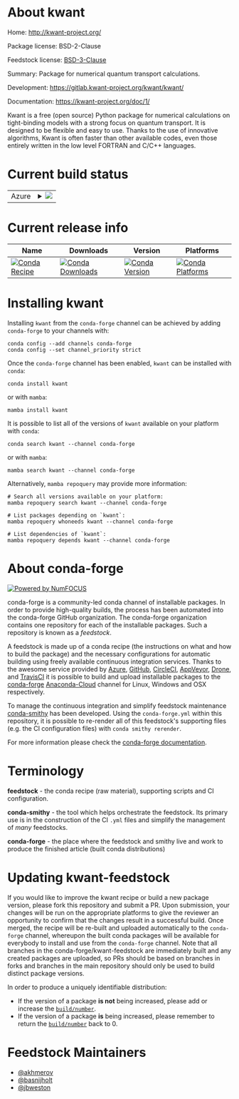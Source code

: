 About kwant
===========

Home: http://kwant-project.org/

Package license: BSD-2-Clause

Feedstock license: [BSD-3-Clause](https://github.com/conda-forge/kwant-feedstock/blob/main/LICENSE.txt)

Summary: Package for numerical quantum transport calculations.

Development: https://gitlab.kwant-project.org/kwant/kwant/

Documentation: https://kwant-project.org/doc/1/

Kwant is a free (open source) Python package for numerical calculations on
tight-binding models with a strong focus on quantum transport. It is designed to
be flexible and easy to use. Thanks to the use of innovative algorithms, Kwant
is often faster than other available codes, even those entirely written in the
low level FORTRAN and C/C++ languages.


Current build status
====================


<table>
    
  <tr>
    <td>Azure</td>
    <td>
      <details>
        <summary>
          <a href="https://dev.azure.com/conda-forge/feedstock-builds/_build/latest?definitionId=3985&branchName=main">
            <img src="https://dev.azure.com/conda-forge/feedstock-builds/_apis/build/status/kwant-feedstock?branchName=main">
          </a>
        </summary>
        <table>
          <thead><tr><th>Variant</th><th>Status</th></tr></thead>
          <tbody><tr>
              <td>linux_64_mpimpichnumpy1.19python3.7.____cpython</td>
              <td>
                <a href="https://dev.azure.com/conda-forge/feedstock-builds/_build/latest?definitionId=3985&branchName=main">
                  <img src="https://dev.azure.com/conda-forge/feedstock-builds/_apis/build/status/kwant-feedstock?branchName=main&jobName=linux&configuration=linux_64_mpimpichnumpy1.19python3.7.____cpython" alt="variant">
                </a>
              </td>
            </tr><tr>
              <td>linux_64_mpimpichnumpy1.19python3.8.____cpython</td>
              <td>
                <a href="https://dev.azure.com/conda-forge/feedstock-builds/_build/latest?definitionId=3985&branchName=main">
                  <img src="https://dev.azure.com/conda-forge/feedstock-builds/_apis/build/status/kwant-feedstock?branchName=main&jobName=linux&configuration=linux_64_mpimpichnumpy1.19python3.8.____cpython" alt="variant">
                </a>
              </td>
            </tr><tr>
              <td>linux_64_mpimpichnumpy1.19python3.9.____cpython</td>
              <td>
                <a href="https://dev.azure.com/conda-forge/feedstock-builds/_build/latest?definitionId=3985&branchName=main">
                  <img src="https://dev.azure.com/conda-forge/feedstock-builds/_apis/build/status/kwant-feedstock?branchName=main&jobName=linux&configuration=linux_64_mpimpichnumpy1.19python3.9.____cpython" alt="variant">
                </a>
              </td>
            </tr><tr>
              <td>linux_64_mpimpichnumpy1.21python3.10.____cpython</td>
              <td>
                <a href="https://dev.azure.com/conda-forge/feedstock-builds/_build/latest?definitionId=3985&branchName=main">
                  <img src="https://dev.azure.com/conda-forge/feedstock-builds/_apis/build/status/kwant-feedstock?branchName=main&jobName=linux&configuration=linux_64_mpimpichnumpy1.21python3.10.____cpython" alt="variant">
                </a>
              </td>
            </tr><tr>
              <td>linux_64_mpinompinumpy1.19python3.7.____cpython</td>
              <td>
                <a href="https://dev.azure.com/conda-forge/feedstock-builds/_build/latest?definitionId=3985&branchName=main">
                  <img src="https://dev.azure.com/conda-forge/feedstock-builds/_apis/build/status/kwant-feedstock?branchName=main&jobName=linux&configuration=linux_64_mpinompinumpy1.19python3.7.____cpython" alt="variant">
                </a>
              </td>
            </tr><tr>
              <td>linux_64_mpinompinumpy1.19python3.8.____cpython</td>
              <td>
                <a href="https://dev.azure.com/conda-forge/feedstock-builds/_build/latest?definitionId=3985&branchName=main">
                  <img src="https://dev.azure.com/conda-forge/feedstock-builds/_apis/build/status/kwant-feedstock?branchName=main&jobName=linux&configuration=linux_64_mpinompinumpy1.19python3.8.____cpython" alt="variant">
                </a>
              </td>
            </tr><tr>
              <td>linux_64_mpinompinumpy1.19python3.9.____cpython</td>
              <td>
                <a href="https://dev.azure.com/conda-forge/feedstock-builds/_build/latest?definitionId=3985&branchName=main">
                  <img src="https://dev.azure.com/conda-forge/feedstock-builds/_apis/build/status/kwant-feedstock?branchName=main&jobName=linux&configuration=linux_64_mpinompinumpy1.19python3.9.____cpython" alt="variant">
                </a>
              </td>
            </tr><tr>
              <td>linux_64_mpinompinumpy1.21python3.10.____cpython</td>
              <td>
                <a href="https://dev.azure.com/conda-forge/feedstock-builds/_build/latest?definitionId=3985&branchName=main">
                  <img src="https://dev.azure.com/conda-forge/feedstock-builds/_apis/build/status/kwant-feedstock?branchName=main&jobName=linux&configuration=linux_64_mpinompinumpy1.21python3.10.____cpython" alt="variant">
                </a>
              </td>
            </tr><tr>
              <td>osx_64_mpimpichnumpy1.19python3.7.____cpython</td>
              <td>
                <a href="https://dev.azure.com/conda-forge/feedstock-builds/_build/latest?definitionId=3985&branchName=main">
                  <img src="https://dev.azure.com/conda-forge/feedstock-builds/_apis/build/status/kwant-feedstock?branchName=main&jobName=osx&configuration=osx_64_mpimpichnumpy1.19python3.7.____cpython" alt="variant">
                </a>
              </td>
            </tr><tr>
              <td>osx_64_mpimpichnumpy1.19python3.8.____cpython</td>
              <td>
                <a href="https://dev.azure.com/conda-forge/feedstock-builds/_build/latest?definitionId=3985&branchName=main">
                  <img src="https://dev.azure.com/conda-forge/feedstock-builds/_apis/build/status/kwant-feedstock?branchName=main&jobName=osx&configuration=osx_64_mpimpichnumpy1.19python3.8.____cpython" alt="variant">
                </a>
              </td>
            </tr><tr>
              <td>osx_64_mpimpichnumpy1.19python3.9.____cpython</td>
              <td>
                <a href="https://dev.azure.com/conda-forge/feedstock-builds/_build/latest?definitionId=3985&branchName=main">
                  <img src="https://dev.azure.com/conda-forge/feedstock-builds/_apis/build/status/kwant-feedstock?branchName=main&jobName=osx&configuration=osx_64_mpimpichnumpy1.19python3.9.____cpython" alt="variant">
                </a>
              </td>
            </tr><tr>
              <td>osx_64_mpimpichnumpy1.21python3.10.____cpython</td>
              <td>
                <a href="https://dev.azure.com/conda-forge/feedstock-builds/_build/latest?definitionId=3985&branchName=main">
                  <img src="https://dev.azure.com/conda-forge/feedstock-builds/_apis/build/status/kwant-feedstock?branchName=main&jobName=osx&configuration=osx_64_mpimpichnumpy1.21python3.10.____cpython" alt="variant">
                </a>
              </td>
            </tr><tr>
              <td>osx_64_mpinompinumpy1.19python3.7.____cpython</td>
              <td>
                <a href="https://dev.azure.com/conda-forge/feedstock-builds/_build/latest?definitionId=3985&branchName=main">
                  <img src="https://dev.azure.com/conda-forge/feedstock-builds/_apis/build/status/kwant-feedstock?branchName=main&jobName=osx&configuration=osx_64_mpinompinumpy1.19python3.7.____cpython" alt="variant">
                </a>
              </td>
            </tr><tr>
              <td>osx_64_mpinompinumpy1.19python3.8.____cpython</td>
              <td>
                <a href="https://dev.azure.com/conda-forge/feedstock-builds/_build/latest?definitionId=3985&branchName=main">
                  <img src="https://dev.azure.com/conda-forge/feedstock-builds/_apis/build/status/kwant-feedstock?branchName=main&jobName=osx&configuration=osx_64_mpinompinumpy1.19python3.8.____cpython" alt="variant">
                </a>
              </td>
            </tr><tr>
              <td>osx_64_mpinompinumpy1.19python3.9.____cpython</td>
              <td>
                <a href="https://dev.azure.com/conda-forge/feedstock-builds/_build/latest?definitionId=3985&branchName=main">
                  <img src="https://dev.azure.com/conda-forge/feedstock-builds/_apis/build/status/kwant-feedstock?branchName=main&jobName=osx&configuration=osx_64_mpinompinumpy1.19python3.9.____cpython" alt="variant">
                </a>
              </td>
            </tr><tr>
              <td>osx_64_mpinompinumpy1.21python3.10.____cpython</td>
              <td>
                <a href="https://dev.azure.com/conda-forge/feedstock-builds/_build/latest?definitionId=3985&branchName=main">
                  <img src="https://dev.azure.com/conda-forge/feedstock-builds/_apis/build/status/kwant-feedstock?branchName=main&jobName=osx&configuration=osx_64_mpinompinumpy1.21python3.10.____cpython" alt="variant">
                </a>
              </td>
            </tr><tr>
              <td>osx_arm64_mpimpichnumpy1.19python3.8.____cpython</td>
              <td>
                <a href="https://dev.azure.com/conda-forge/feedstock-builds/_build/latest?definitionId=3985&branchName=main">
                  <img src="https://dev.azure.com/conda-forge/feedstock-builds/_apis/build/status/kwant-feedstock?branchName=main&jobName=osx&configuration=osx_arm64_mpimpichnumpy1.19python3.8.____cpython" alt="variant">
                </a>
              </td>
            </tr><tr>
              <td>osx_arm64_mpimpichnumpy1.19python3.9.____cpython</td>
              <td>
                <a href="https://dev.azure.com/conda-forge/feedstock-builds/_build/latest?definitionId=3985&branchName=main">
                  <img src="https://dev.azure.com/conda-forge/feedstock-builds/_apis/build/status/kwant-feedstock?branchName=main&jobName=osx&configuration=osx_arm64_mpimpichnumpy1.19python3.9.____cpython" alt="variant">
                </a>
              </td>
            </tr><tr>
              <td>osx_arm64_mpimpichnumpy1.21python3.10.____cpython</td>
              <td>
                <a href="https://dev.azure.com/conda-forge/feedstock-builds/_build/latest?definitionId=3985&branchName=main">
                  <img src="https://dev.azure.com/conda-forge/feedstock-builds/_apis/build/status/kwant-feedstock?branchName=main&jobName=osx&configuration=osx_arm64_mpimpichnumpy1.21python3.10.____cpython" alt="variant">
                </a>
              </td>
            </tr><tr>
              <td>osx_arm64_mpinompinumpy1.19python3.8.____cpython</td>
              <td>
                <a href="https://dev.azure.com/conda-forge/feedstock-builds/_build/latest?definitionId=3985&branchName=main">
                  <img src="https://dev.azure.com/conda-forge/feedstock-builds/_apis/build/status/kwant-feedstock?branchName=main&jobName=osx&configuration=osx_arm64_mpinompinumpy1.19python3.8.____cpython" alt="variant">
                </a>
              </td>
            </tr><tr>
              <td>osx_arm64_mpinompinumpy1.19python3.9.____cpython</td>
              <td>
                <a href="https://dev.azure.com/conda-forge/feedstock-builds/_build/latest?definitionId=3985&branchName=main">
                  <img src="https://dev.azure.com/conda-forge/feedstock-builds/_apis/build/status/kwant-feedstock?branchName=main&jobName=osx&configuration=osx_arm64_mpinompinumpy1.19python3.9.____cpython" alt="variant">
                </a>
              </td>
            </tr><tr>
              <td>osx_arm64_mpinompinumpy1.21python3.10.____cpython</td>
              <td>
                <a href="https://dev.azure.com/conda-forge/feedstock-builds/_build/latest?definitionId=3985&branchName=main">
                  <img src="https://dev.azure.com/conda-forge/feedstock-builds/_apis/build/status/kwant-feedstock?branchName=main&jobName=osx&configuration=osx_arm64_mpinompinumpy1.21python3.10.____cpython" alt="variant">
                </a>
              </td>
            </tr><tr>
              <td>win_64_numpy1.19python3.7.____cpython</td>
              <td>
                <a href="https://dev.azure.com/conda-forge/feedstock-builds/_build/latest?definitionId=3985&branchName=main">
                  <img src="https://dev.azure.com/conda-forge/feedstock-builds/_apis/build/status/kwant-feedstock?branchName=main&jobName=win&configuration=win_64_numpy1.19python3.7.____cpython" alt="variant">
                </a>
              </td>
            </tr><tr>
              <td>win_64_numpy1.19python3.8.____cpython</td>
              <td>
                <a href="https://dev.azure.com/conda-forge/feedstock-builds/_build/latest?definitionId=3985&branchName=main">
                  <img src="https://dev.azure.com/conda-forge/feedstock-builds/_apis/build/status/kwant-feedstock?branchName=main&jobName=win&configuration=win_64_numpy1.19python3.8.____cpython" alt="variant">
                </a>
              </td>
            </tr><tr>
              <td>win_64_numpy1.19python3.9.____cpython</td>
              <td>
                <a href="https://dev.azure.com/conda-forge/feedstock-builds/_build/latest?definitionId=3985&branchName=main">
                  <img src="https://dev.azure.com/conda-forge/feedstock-builds/_apis/build/status/kwant-feedstock?branchName=main&jobName=win&configuration=win_64_numpy1.19python3.9.____cpython" alt="variant">
                </a>
              </td>
            </tr><tr>
              <td>win_64_numpy1.21python3.10.____cpython</td>
              <td>
                <a href="https://dev.azure.com/conda-forge/feedstock-builds/_build/latest?definitionId=3985&branchName=main">
                  <img src="https://dev.azure.com/conda-forge/feedstock-builds/_apis/build/status/kwant-feedstock?branchName=main&jobName=win&configuration=win_64_numpy1.21python3.10.____cpython" alt="variant">
                </a>
              </td>
            </tr>
          </tbody>
        </table>
      </details>
    </td>
  </tr>
</table>

Current release info
====================

| Name | Downloads | Version | Platforms |
| --- | --- | --- | --- |
| [![Conda Recipe](https://img.shields.io/badge/recipe-kwant-green.svg)](https://anaconda.org/conda-forge/kwant) | [![Conda Downloads](https://img.shields.io/conda/dn/conda-forge/kwant.svg)](https://anaconda.org/conda-forge/kwant) | [![Conda Version](https://img.shields.io/conda/vn/conda-forge/kwant.svg)](https://anaconda.org/conda-forge/kwant) | [![Conda Platforms](https://img.shields.io/conda/pn/conda-forge/kwant.svg)](https://anaconda.org/conda-forge/kwant) |

Installing kwant
================

Installing `kwant` from the `conda-forge` channel can be achieved by adding `conda-forge` to your channels with:

```
conda config --add channels conda-forge
conda config --set channel_priority strict
```

Once the `conda-forge` channel has been enabled, `kwant` can be installed with `conda`:

```
conda install kwant
```

or with `mamba`:

```
mamba install kwant
```

It is possible to list all of the versions of `kwant` available on your platform with `conda`:

```
conda search kwant --channel conda-forge
```

or with `mamba`:

```
mamba search kwant --channel conda-forge
```

Alternatively, `mamba repoquery` may provide more information:

```
# Search all versions available on your platform:
mamba repoquery search kwant --channel conda-forge

# List packages depending on `kwant`:
mamba repoquery whoneeds kwant --channel conda-forge

# List dependencies of `kwant`:
mamba repoquery depends kwant --channel conda-forge
```


About conda-forge
=================

[![Powered by
NumFOCUS](https://img.shields.io/badge/powered%20by-NumFOCUS-orange.svg?style=flat&colorA=E1523D&colorB=007D8A)](https://numfocus.org)

conda-forge is a community-led conda channel of installable packages.
In order to provide high-quality builds, the process has been automated into the
conda-forge GitHub organization. The conda-forge organization contains one repository
for each of the installable packages. Such a repository is known as a *feedstock*.

A feedstock is made up of a conda recipe (the instructions on what and how to build
the package) and the necessary configurations for automatic building using freely
available continuous integration services. Thanks to the awesome service provided by
[Azure](https://azure.microsoft.com/en-us/services/devops/), [GitHub](https://github.com/),
[CircleCI](https://circleci.com/), [AppVeyor](https://www.appveyor.com/),
[Drone](https://cloud.drone.io/welcome), and [TravisCI](https://travis-ci.com/)
it is possible to build and upload installable packages to the
[conda-forge](https://anaconda.org/conda-forge) [Anaconda-Cloud](https://anaconda.org/)
channel for Linux, Windows and OSX respectively.

To manage the continuous integration and simplify feedstock maintenance
[conda-smithy](https://github.com/conda-forge/conda-smithy) has been developed.
Using the ``conda-forge.yml`` within this repository, it is possible to re-render all of
this feedstock's supporting files (e.g. the CI configuration files) with ``conda smithy rerender``.

For more information please check the [conda-forge documentation](https://conda-forge.org/docs/).

Terminology
===========

**feedstock** - the conda recipe (raw material), supporting scripts and CI configuration.

**conda-smithy** - the tool which helps orchestrate the feedstock.
                   Its primary use is in the construction of the CI ``.yml`` files
                   and simplify the management of *many* feedstocks.

**conda-forge** - the place where the feedstock and smithy live and work to
                  produce the finished article (built conda distributions)


Updating kwant-feedstock
========================

If you would like to improve the kwant recipe or build a new
package version, please fork this repository and submit a PR. Upon submission,
your changes will be run on the appropriate platforms to give the reviewer an
opportunity to confirm that the changes result in a successful build. Once
merged, the recipe will be re-built and uploaded automatically to the
`conda-forge` channel, whereupon the built conda packages will be available for
everybody to install and use from the `conda-forge` channel.
Note that all branches in the conda-forge/kwant-feedstock are
immediately built and any created packages are uploaded, so PRs should be based
on branches in forks and branches in the main repository should only be used to
build distinct package versions.

In order to produce a uniquely identifiable distribution:
 * If the version of a package **is not** being increased, please add or increase
   the [``build/number``](https://docs.conda.io/projects/conda-build/en/latest/resources/define-metadata.html#build-number-and-string).
 * If the version of a package **is** being increased, please remember to return
   the [``build/number``](https://docs.conda.io/projects/conda-build/en/latest/resources/define-metadata.html#build-number-and-string)
   back to 0.

Feedstock Maintainers
=====================

* [@akhmerov](https://github.com/akhmerov/)
* [@basnijholt](https://github.com/basnijholt/)
* [@jbweston](https://github.com/jbweston/)

